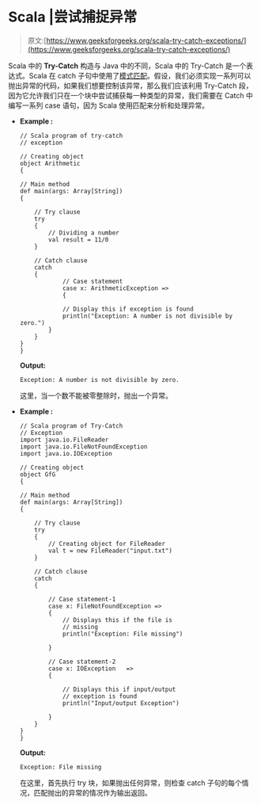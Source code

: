 # Scala |尝试捕捉异常

> 原文:[https://www.geeksforgeeks.org/scala-try-catch-exceptions/](https://www.geeksforgeeks.org/scala-try-catch-exceptions/)

Scala 中的 **Try-Catch** 构造与 Java 中的不同，Scala 中的 Try-Catch 是一个表达式。Scala 在 catch 子句中使用了[模式匹配](https://www.geeksforgeeks.org/scala-pattern-matching/)。假设，我们必须实现一系列可以抛出异常的代码，如果我们想要控制该异常，那么我们应该利用 Try-Catch 段，因为它允许我们只在一个块中尝试捕获每一种类型的异常，我们需要在 Catch 中编写一系列 case 语句，因为 Scala 使用匹配来分析和处理异常。

*   **Example :**

    ```
    // Scala program of try-catch
    // exception

    // Creating object
    object Arithmetic
    {

    // Main method
    def main(args: Array[String]) 
    {

        // Try clause
        try
        {
            // Dividing a number
            val result = 11/0
        }

        // Catch clause
        catch
        { 
                // Case statement
                case x: ArithmeticException => 
                { 

                // Display this if exception is found
                println("Exception: A number is not divisible by zero.")
            }
        }
    }
    }
    ```

    **Output:**

    ```
    Exception: A number is not divisible by zero.

    ```

    这里，当一个数不能被零整除时，抛出一个异常。

*   **Example :**

    ```
    // Scala program of Try-Catch
    // Exception
    import java.io.FileReader
    import java.io.FileNotFoundException
    import java.io.IOException 

    // Creating object
    object GfG
    {

    // Main method
    def main(args: Array[String]) 
    {

        // Try clause
        try
        {
            // Creating object for FileReader
            val t = new FileReader("input.txt")
        } 

        // Catch clause
        catch
        {

            // Case statement-1
            case x: FileNotFoundException =>
            {
                // Displays this if the file is
                // missing
                println("Exception: File missing")

            }

            // Case statement-2
            case x: IOException   => 
            {

                // Displays this if input/output 
                // exception is found
                println("Input/output Exception")

            }
        }
    }
    }
    ```

    **Output:**

    ```
    Exception: File missing

    ```

    在这里，首先执行 try 块，如果抛出任何异常，则检查 catch 子句的每个情况，匹配抛出的异常的情况作为输出返回。
